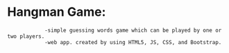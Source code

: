 # Hangman Game: 
                -simple guessing words game which can be played by one or two players.
                -web app. created by using HTML5, JS, CSS, and Bootstrap.
